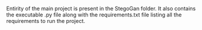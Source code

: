 Entirity of the main project is present in the StegoGan folder.
It also contains the executable .py file along with the requirements.txt file listing all the requirements to run the project.
